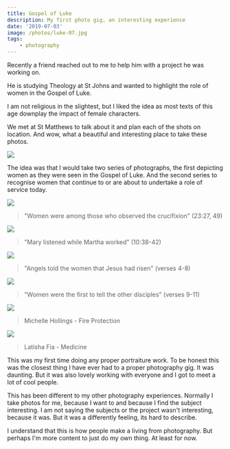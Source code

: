 ```yaml
---
title: Gospel of Luke
description: My first photo gig, an interesting experience
date: '2019-07-03'
image: /photos/luke-07.jpg
tags: 
    - photography
---
```


Recently a friend reached out to me to help him with a project he was working on. 

He is studying Theology at St Johns and wanted to highlight the role of women in the Gospel of Luke.

I am not religious in the slightest, but I liked the idea as most texts of this age downplay the impact of female characters.

We met at St Matthews to talk about it and plan each of the shots on location. And wow, what a beautiful and interesting place to take these photos.

![](/photos/luke-07.jpg)

The idea was that I would take two series of photographs, the first depicting women as they were seen in the Gospel of Luke. And the second series to recognise women that continue to or are about to undertake a role of service today.


![](/photos/luke-01.jpg)

>"Women were among those who observed the crucifixion" (23:27, 49)

![](/photos/luke-02.jpg)

>"Mary listened while Martha worked" (10:38-42)


![](/photos/luke-03.jpg)

>"Angels told the women that Jesus had risen" (verses 4-8)


![](/photos/luke-06.jpg)

>"Women were the first to tell the other disciples" (verses 9-11)

![](/photos/luke-04.jpg)

>Michelle Hollings - Fire Protection


![](/photos/luke-05.jpg)

>Latisha Fia - Medicine

This was my first time doing any proper portraiture work. To be honest this was the closest thing I have ever had to a proper photography gig. It was daunting. But it was also lovely working with everyone and I got to meet a lot of cool people.

This has been different to my other photography experiences. Normally I take photos for me, because I want to and because I find the subject interesting. I am not saying the subjects or the project wasn't interesting, because it was. But it was a differently feeling, its hard to describe.

I understand that this is how people make a living from photography. But perhaps I'm more content to just do my own thing. At least for now.
